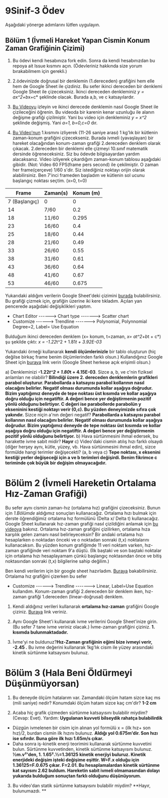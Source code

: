 # 9Sinif-3 Ödev

Aşağıdaki yönerge adımlarını lütfen uygulayın. 

## Bölüm 1 (İvmeli Hareket Yapan Cismin Konum Zaman Grafiğinin Çizimi)

1) Bu ödevi kendi hesabınıza fork edin. Sonra da kendi hesabınızdan bu repoya ait Issue kısmını açın. (Ödevleriniz hakkında size yorum bırakabilmem için gerekli.) 

2) 2.ödevinizde doğrusal bir denklemin (1.dereceden) grafiğini hem elle hem de Google Sheet ile çizdiniz. Bu sefer ikinci dereceden bir denklemi Google Sheet ile çizeceksiniz. İkinci dereceden denkleminiz *y = ax^2+b*x+c* şeklinde olacak. Burada a,b, ve c katsayılardır. 
3) [Bu Videoyu](https://www.youtube.com/watch?v=--1-cfnicJ8) izleyin ve ikinci derecede denklemin nasıl Google Sheet ile çizileceğini öğrenin. Bu videoda bir karenin kenar uzunluğu ile alanın değişme grafiği çizilmiştir. Yani bu video için denkleminiz *y = x^2* şeklinde değişmiş. Yani *a=1, b=0,c=0* dır. 

4) [Bu Video'nun](https://www.youtube.com/watch?v=fhIL18aHg8s&feature=youtu.be) 1.kısmını izliyerek (11-26 saniye arası) 1 kg'lık bir kütlenin  zaman-konum grafiğini çizecekseniz. Burada ivmeli (yavaşlayan) bir hareket olacağından konum-zaman grafiği 2.dereceden denklem olarak çıkacak. 2.dereceden bir denklemi elle çizmeyi 10.sınıf matematik dersinde öğreneceksiniz. Siz bu ödevde bilgisayardan yardım alacaksanız. Video izliyerek çıkardığım zaman-konum tablosu aşağıdaki gibidir. (Not: Video 60 FPS(frame pers second) ile çekilmiştir. O zaman her frame(çerçeve) 1/60 s'dir. Siz istediğiniz noktayı orijin olarak alabilirsiniz. Ben 7'inci frameden başladım ve kütlenin sol ucunu başlangıç noktası seçtim. (x=0, t=0) 

| Frame | Zaman(s) | Konum (m)|
|-------|----------| ---------|
| 7 (Başlangıç)| 0 |   0      |
| 14    | 7/60     |   0.2    |
| 18    | 11/60    |   0.295  |
| 23    | 16/60    |   0.4    |
| 25    | 18/60    |   0.44   |
| 28    | 21/60    |   0.49   |
| 33    | 26/60    |   0.55   |
| 38    | 31/60    |   0.61   | 
| 43    | 36/60    |   0.64   |
| 48    | 41/60    |   0.67   |
| 53    | 46/60    |   0.675  |

Yukarıdaki aldığım verilerin Google Sheet'deki çizimini [burada](https://docs.google.com/spreadsheets/d/1PFojWqpQKHUI6shl7_bbvQSjrb3AS6kleerbCbNNWVg/edit?usp=sharing) bulabilirsiniz. Bu grafiği çizmek için, grafiğin üzerine iki kere tıkladım. Açılan yan pencerede aşağıdaki değişiklikleri yaptım. 
*   Chart Editor ------> Chart type -------> Scatter chart
*   Customize ------> Trendline -------> Polynomial,  Polynnomial Degree=2, Label= Use Equation

Bulduğum ikinci dereceden denklem (x= konum, t=zaman, *x= at^2+b*t + c*) şu şekilde çıktı:
*x = -1.22*t^2 + 1.81*t + 3.92E-03* 


Yukarıdaki örneği kullanarak **kendi ölçümlerinizle** bir tablo oluşturun (hiç değilse birkaç frame benim ölçümlerinden farklı olsun.) Kullandığınız Google Sheet için [buraya](https://docs.google.com/spreadsheets/d/1bW_ZopZ5CgGzbq1l0X2DgTZOOihKH-HLPVuN1tVDhZY/edit?usp=sharing) link verin (Google Sheet herkese açık erişimli olsun.) 

a) Denkleminizi **-1.22*t^2 + 1.80*t + 4.15E-03**. Sizce a, b, ve c'nin fiziksel anlamları ne olabilir? **Bilindiği üzere 2. dereceden denklemlerin grafikleri parabol oluşturur. Parabollarda a katsayısı parabol kollarının nasıl olacağını belirler. Negatif olması durumunda kollar aşağıya doğrudur. Bizim yaptığımız deneyde de tepe noktası üst kısımda ve kollar aşağıya doğru olduğu için negatiftir. A değeri bence yer değiştirmenin pozitif yönlü olduğunu belirtiyor. C değeri ise parabollerde parabolün y ekseninini kestiği noktayı verir (0,c). Bu yüzden deneyimizde sıfıra çok yakındır.**   Sizce niçin a'nın değeri negatif? **Parabollarda a katsayısı parabol kollarının nasıl olacağını belirler. Negatif olması durumunda kollar aşağıya doğrudur. Bizim yaptığımız deneyde de tepe noktası üst kısımda ve kollar aşağıya doğru olduğu için negatiftir. A değeri bence yer değiştirmenin pozitif yönlü olduğunu belirtiyor.** 
b) Hava sürtünmesini ihmal edersek, bu harakette ivme sabit midir? **Hayır**
c) Video'daki cismin atılış hızı farklı olsaydı (diğer herşey aynı, kütle, yüzey, vb. Hava sürtünmesini ihmal edin), sizce formülde hangi terimler değişecekti? (a, b veya c) **Tepe noktası, x eksenini kestiği yerler değişeceği için a ve b terimleri değişirdi. Benim fikrimce c teriminde çok büyük bir değişim olmayacağıdır.** 

# Bölüm 2 (İvmeli Hareketin Ortalama Hız-Zaman Grafiği)
Bu sefer aynı cismin zaman-hız (ortalama hız) grafiğini çizeceksiniz. Bunun için *1.Bölümde* aldığımız sonuçları kullanacağız. Ortalama hızı bulmak için derste öğrendiğimiz ortalama hız formülünü (Delta x/ Delta t) kullanacağız. Google Sheet kullanarak hız-zaman grafiği nasıl çizildiğini anlamak için  [bu videoya](https://www.youtube.com/watch?v=67IsHRmcmfE&t) bakınız. Ortalama hız-zaman grafiğini çizilirken, ortalama hıza karşılık gelen zamanı nasıl belirleyeceksin? Bir andaki  ortalama hızı hesaplarken o noktadan önceki ve o noktadan sonraki (t,x) noktalarını kullanacaksın. Bu yüzden konum grafiğimde 11 veri noktam varken, hız-zaman grafiğinde veri noktam 9'a düştü. (İlk baştaki ve son baştaki noktalar için ortalama hızı hesaplayamam çünkü başlangıç noktasından önce ve bitiş noktasından sonraki (t,x) bilgilerine sahip değilim.)

Ben kendi verilerim için bir google sheet hazırladım. [Buraya](https://docs.google.com/spreadsheets/d/1fFw-F2NP9XpglTTEkqOjZETT7lD0iE9sqH3Da-srS9w/edit?usp=sharing) bakabilirsiniz. Ortalama hız grafiğini çizerken bu sefer 
*   Customize ------> Trendline -------> Linear, Label=Use Equation
kullandım. Konum-zaman grafiği 2.dereceden bir denklem iken, hız-zaman grafiği 1.dereceden (linear-doğrusal) denklem. 

1) Kendi aldığınız verileri kullanarak **ortalama hız-zaman** grafiğini Google çiziniz. [Buraya](https://docs.google.com/spreadsheets/d/1gH81tghhy-M_a1CFq4HA4ZuhjVRoym3pTCohRUeDiCM/edit?usp=sharing) link veriniz.

2) Aynı Google Sheet'i kullanarak ivme verilerini Google Sheet'inize girin. (Bu sefer 7 tane ivme veriniz olacak.) İvme-zaman grafiğini çiziniz. **1. kısımda bulunmaktadadır.**

3) İvme'yi ne buldunuz?**Hız-Zaman grafiğinin eğimi bize ivmeyi verir, -2.45 .** Bu ivme değerini kullanarak 1kg'lık cisim ile yüzey arasındaki kinetik sürtünme katsayısını bulunuz.

# Bölüm 3 (Hala Beni Öldürmeyi Düşünmüyorsan)
1) Bu deneyde ölçüm hatalarım var. Zamandaki ölçüm hatam sizce kaç ms (mili saniye) nedir? Konumdaki ölçüm hatam sizce kaç cm'dir? **1-2 cm**

2) Acaba hiç grafik çizmeden sürtünme katsayısını bulabilir miydim?  (Cevap: Evet). 
Yardım: **Uygulanan kuvveti bilseydik rahatça bulabilirdik**
* Düzgün ivmelenen bir cisim için alınan yol formülü x = (ilk hız+ son hız)/2, burdan cismin ilk hızını bulunuz. **Aldığı yol 0.675m'dir. Son hızı ise sıfırdır. Buna göre ilk hızı 1.65m/s çıkar.**
* Daha sonra iş-kinetik enerji teorimini kullanarak sürtünme kuvvetini bulun. Sürtünme kuvvetinden, kinetik sürtünme katsayısını bulunuz. **½m.v²'den, 1. 1.65².½=1.36125 kinetik enerjiyi buluruz. Kinetik enerjideki değişim işteki değişime eşittir. W=F.x olduğu için 1.36125=F.0.675 çıkar. F=2.01. Bu hesaplamalardan kinetik sürtünme kat sayısını 2.62 buldum. Hareketin sabit ivmeli olmamasından dolayı yukarıda bulduğum sonuçtan farklı olduğunu düşünüyorum.**

3) Bu video'dan statik sürtünme katsayısını bulabilir miydim? **Hayır, bulunumazdı. **


